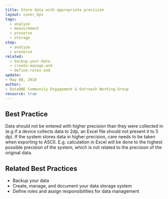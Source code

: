 ```yaml
---
title: Store data with appropriate precision
layout: cover_bps
tags:
  - analyze
  - measurement
  - preserve
  - storage
step:
  - analyze
  - preserve
related:
  - backup-your-data
  - create-manage-and
  - define-roles-and
update:
- May 08, 2018
author:
- DataONE Community Engagement & Outreach Working Group
resource: true
---
```


## Best Practice
Data should not be entered with higher precision than they were collected in (e.g if a device collects data to 2dp, an Excel file should not present it to 5 dp). If the system stores data in higher precision, care needs to be taken when exporting to ASCII. E.g. calculation in Excel will be done to the highest possible precision of the system, which is not related to the precision of the original data.

## Related Best Practices
- Backup your data
- Create, manage, and document your data storage system
- Define roles and assign responsibilities for data management
